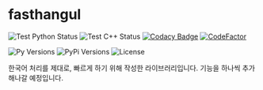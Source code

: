 # fasthangul

![Test Python Status](https://github.com/jeongukjae/fasthangul/workflows/Test%20Python/badge.svg)
![Test C++ Status](https://github.com/jeongukjae/fasthangul/workflows/Test%20C++/badge.svg)
[![Codacy Badge](https://api.codacy.com/project/badge/Grade/54b43aedda274679b37a965ac133dcd3)](https://www.codacy.com/manual/jeongukjae/fasthangul?utm_source=github.com&utm_medium=referral&utm_content=jeongukjae/fasthangul&utm_campaign=Badge_Grade)
[![CodeFactor](https://www.codefactor.io/repository/github/jeongukjae/fasthangul/badge)](https://www.codefactor.io/repository/github/jeongukjae/fasthangul)

![Py Versions](https://img.shields.io/pypi/pyversions/fasthangul)
![PyPi Versions](https://img.shields.io/pypi/v/fasthangul)
![License](https://img.shields.io/pypi/l/fasthangul)

한국어 처리를 제대로, 빠르게 하기 위해 작성한 라이브러리입니다. 기능을 하나씩 추가해나갈 예정입니다.
